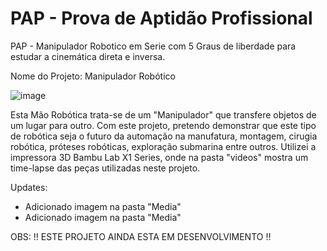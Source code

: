 # PAP - Prova de Aptidão Profissional
PAP - Manipulador Robotico em Serie com 5 Graus de liberdade para estudar a cinemática direta e inversa.

Nome do Projeto: Manipulador Robótico

![image](https://github.com/user-attachments/assets/9df2e6b2-d322-453d-8648-60100b380843)


Esta Mão Robótica trata-se de um "Manipulador" que transfere objetos de um lugar para outro. Com este projeto, pretendo demonstrar que este tipo de robótica seja o futuro da automação na manufatura, montagem, cirugia robótica, próteses robóticas, exploração submarina entre outros. Utilizei a impressora 3D Bambu Lab X1 Series, onde na pasta "videos" mostra um time-lapse das peças utilizadas neste projeto.

Updates:
 - Adicionado imagem na pasta "Media"
 - Adicionado imagem na pasta "Media"


OBS: !! ESTE PROJETO AINDA ESTA EM DESENVOLVIMENTO !!






